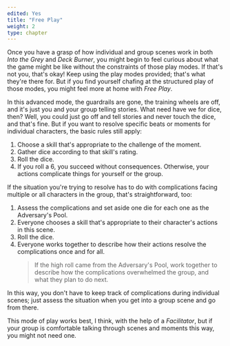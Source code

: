 ```yaml
---
edited: Yes
title: "Free Play"
weight: 2
type: chapter
---
```


Once you have a grasp of how individual and group scenes work in both *Into the Grey* and *Deck Burner*, you might begin to feel curious about what the game might be like without the constraints of those play modes. If that's not you, that's okay! Keep using the play modes provided; that's what they're there for. But if you find yourself chafing at the structured play of those modes, you might feel more at home with *Free Play*.

In this advanced mode, the guardrails are gone, the training wheels are off, and it's just you and your group telling stories. What need have we for dice, then? Well, you could just go off and tell stories and never touch the dice, and that's fine. But if you want to resolve specific beats or moments for individual characters, the basic rules still apply:

1. Choose a skill that's appropriate to the challenge of the moment.
2. Gather dice according to that skill's rating.
3. Roll the dice.
4. If you roll a 6, you succeed without consequences. Otherwise, your actions complicate things for yourself or the group.

If the situation you're trying to resolve has to do with complications facing multiple or all characters in the group, that's straightforward, too:

1. Assess the complications and set aside one die for each one as the Adversary's Pool.
2. Everyone chooses a skill that's appropriate to their character's actions in this scene.
3. Roll the dice.
4. Everyone works together to describe how their actions resolve the complications once and for all.
    > If the high roll came from the Adversary's Pool, work together to describe how the complications overwhelmed the group, and what they plan to do next.

In this way, you don't have to keep track of complications during individual scenes; just assess the situation when you get into a group scene and go from there.

This mode of play works best, I think, with the help of a *Facilitator*, but if your group is comfortable talking through scenes and moments this way, you might not need one.
